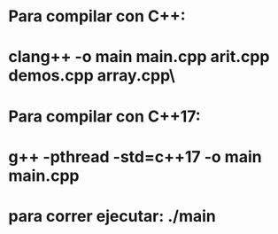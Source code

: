 # Para compilar con C++:
# clang++ -o main main.cpp arit.cpp demos.cpp array.cpp\

# Para compilar con C++17:
# g++ -pthread -std=c++17 -o main main.cpp 
# para correr ejecutar: ./main